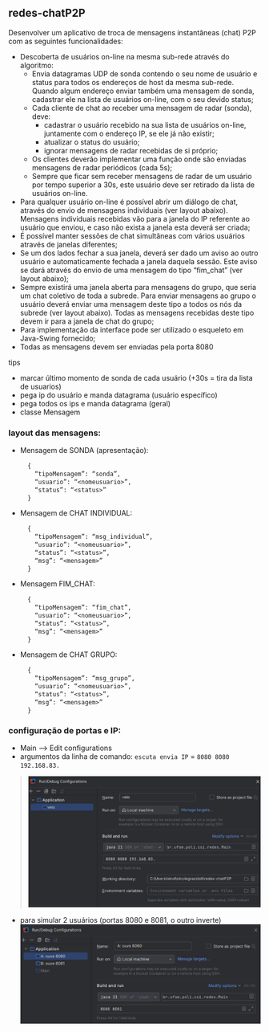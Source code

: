 ## redes-chatP2P
Desenvolver um aplicativo de troca de mensagens instantâneas (chat) P2P com as seguintes funcionalidades:
- Descoberta de usuários on-line na mesma sub-rede através do algoritmo:
  - Envia datagramas UDP de sonda contendo o seu nome de usuário e status para todos os endereços de host da mesma sub-rede. Quando algum endereço enviar também uma mensagem de sonda, cadastrar ele na lista de usuários on-line, com o seu devido status;
  - Cada cliente de chat ao receber uma mensagem de radar (sonda), deve:
    - cadastrar o usuário recebido na sua lista de usuários on-line, juntamente com o endereço IP, se ele já não existir;
    - atualizar o status do usuário;
    - ignorar mensagens de radar recebidas de si próprio;
  - Os clientes deverão implementar uma função onde são enviadas mensagens de radar periódicos (cada 5s);
  - Sempre que ficar sem receber mensagens de radar de um usuário por tempo superior a 30s, este usuário deve ser retirado da lista de usuários on-line.
- Para qualquer usuário on-line é possível abrir um diálogo de chat, através do envio de mensagens individuais (ver layout abaixo). Mensagens individuais recebidas vão para a janela do IP referente ao usuário que enviou, e caso não exista a janela esta deverá ser criada;
- É possível manter sessões de chat simultâneas com vários usuários através de janelas diferentes;
- Se um dos lados fechar a sua janela, deverá ser dado um aviso ao outro usuário e automaticamente fechada a janela daquela sessão. Este aviso se dará através do envio de uma mensagem do tipo “fim_chat” (ver layout abaixo);
- Sempre existirá uma janela aberta para mensagens do grupo, que seria um chat coletivo de toda a subrede. Para enviar mensagens ao grupo o usuário deverá enviar uma mensagem deste tipo a todos os nós da subrede (ver layout abaixo). Todas as mensagens recebidas deste tipo devem ir para a janela de chat do grupo;
- Para implementação da interface pode ser utilizado o esqueleto em Java-Swing fornecido;
- Todas as mensagens devem ser enviadas pela porta 8080 

tips
- marcar último momento de sonda de cada usuário (+30s = tira da lista de usuarios)
- pega ip do usuário e manda datagrama (usuário específico)
- pega todos os ips e manda datagrama (geral)
- classe Mensagem

### layout das mensagens: 
- Mensagem de SONDA (apresentação):
  ~~~
    {
      “tipoMensagem”: “sonda”,
      “usuario”: “<nomeusuario>”,
      “status”: “<status>”
    }
  ~~~

- Mensagem de CHAT INDIVIDUAL:
  ~~~
    {
      “tipoMensagem”: “msg_individual”,
      “usuario”: “<nomeusuario>”,
      “status”: “<status>”,
      “msg”: “<mensagem>” 
    }
  ~~~

- Mensagem FIM_CHAT:
  ~~~
    {
      “tipoMensagem”: “fim_chat”,
      “usuario”: “<nomeusuario>”,
      “status”: “<status>”,
      “msg”: “<mensagem>” 
    }
  ~~~

- Mensagem de CHAT GRUPO:
  ~~~
    {
      “tipoMensagem”: “msg_grupo”,
      “usuario”: “<nomeusuario>”,
      “status”: “<status>”,
      “msg”: “<mensagem>” 
    }
  ~~~
  
### configuração de portas e IP:
- Main --> Edit configurations
- argumentos da linha de comando: ```escuta envia IP``` = ```8080 8080 192.168.83.```
> ![img_2.png](img_2.png)
- para simular 2 usuários (portas 8080 e 8081, o outro inverte)
![img_1.png](img_1.png)